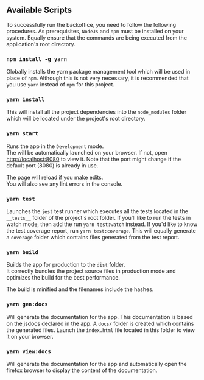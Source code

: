 ## Available Scripts

To successfully run the backoffice, you need to follow the following procedures.
As prerequisites, `NodeJs` and `npm` must be installed on your system. Equally ensure that the commands are being executed from the application's root directory. <br>

### `npm install -g yarn`
Globally installs the yarn package management tool which will be used in place of `npm`. Although this is not very necessary, it is recommended that you use `yarn` instead of `npm`
for this project. <br>

### `yarn install`
This will install all the project dependencies into the `node_modules` folder which will be located under the project's root directory.

### `yarn start`

Runs the app in the `Development` mode.<br> The will be automatically launched on your browser. If not, 
open [http://localhost:8080](http://localhost:8080) to view it.
Note that the port might change if the default port (8080) is already in use.

The page will reload if you make edits.<br>
You will also see any lint errors in the console.<br>

### `yarn test`

Launches the `jest` test runner which executes all the tests located in the `__tests__` folder of the project's root folder. If you'll like to run the tests in watch mode, then add the run `yarn test:watch` instead. If you'd like to know the test coverage report, run `yarn test:coverage`. This will equally generate a `coverage` folder which contains files generated from the test report.<br>

### `yarn build`

Builds the app for production to the `dist` folder.<br>
It correctly bundles the project source files in production mode and optimizes the build for the best performance.

The build is minified and the filenames include the hashes.<br>

### `yarn gen:docs`

Will generate the documentation for the app. This documentation is based on the jsdocs declared in the app. A `docs/` folder is created which contains the generated files. 
Launch the `index.html` file located in this folder to view it on your browser.

### `yarn view:docs`

Will generate the documentation for the app and automatically open the firefox browser to
display the content of the documentation.
